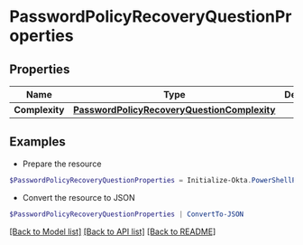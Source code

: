 # PasswordPolicyRecoveryQuestionProperties
## Properties

Name | Type | Description | Notes
------------ | ------------- | ------------- | -------------
**Complexity** | [**PasswordPolicyRecoveryQuestionComplexity**](PasswordPolicyRecoveryQuestionComplexity.md) |  | [optional] 

## Examples

- Prepare the resource
```powershell
$PasswordPolicyRecoveryQuestionProperties = Initialize-Okta.PowerShellPasswordPolicyRecoveryQuestionProperties  -Complexity null
```

- Convert the resource to JSON
```powershell
$PasswordPolicyRecoveryQuestionProperties | ConvertTo-JSON
```

[[Back to Model list]](../README.md#documentation-for-models) [[Back to API list]](../README.md#documentation-for-api-endpoints) [[Back to README]](../README.md)

